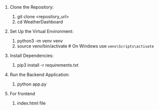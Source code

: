 

1. Clone the Repository:
    1. git clone <repository_url>
    2. cd WeatherDashboard

2. Set Up the Virtual Environment:
    1. python3 -m venv venv
    2. source venv/bin/activate  # On Windows use `venv\Scripts\activate`

3. Install Dependencies:
    1. pip3 install -r requirements.txt

4. Run the Backend Application:
    1. python app.py

5. For frontend 
    1. index.html file
    
